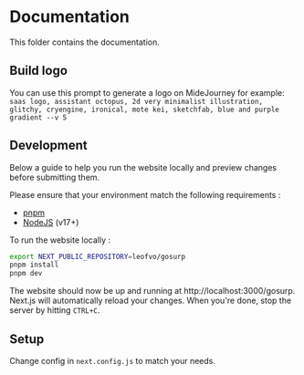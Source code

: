 # Documentation

This folder contains the documentation.

## Build logo

You can use this prompt to generate a logo on MideJourney for example:
`saas logo, assistant octopus, 2d very minimalist illustration, glitchy, cryengine, ironical, mote kei, sketchfab, blue and purple gradient --v 5`

## Development

Below a guide to help you run the website locally and preview changes before submitting them.

Please ensure that your environment match the following requirements :

- [pnpm](https://pnpm.io/installation)
- [NodeJS](https://nodejs.org/en/) (v17+)

To run the website locally :

```bash
export NEXT_PUBLIC_REPOSITORY=leofvo/gosurp
pnpm install
pnpm dev
```

The website should now be up and running at http://localhost:3000/gosurp. Next.js will automatically reload your changes. When you're done, stop the server by hitting `CTRL+C`.

## Setup

Change config in `next.config.js` to match your needs.
